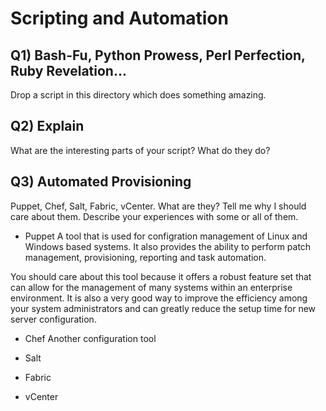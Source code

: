 Scripting and Automation
========================

Q1) Bash-Fu, Python Prowess, Perl Perfection, Ruby Revelation...
----------------------------------------------------------------
Drop a script in this directory which does something amazing.

Q2) Explain
-----------
What are the interesting parts of your script? What do they do?

Q3) Automated Provisioning
--------------------------
Puppet, Chef, Salt, Fabric, vCenter. What are they? Tell me why I should care
about them. Describe your experiences with some or all of them.

- Puppet
A tool that is used for configration management of Linux and Windows based systems. It also provides the ability to perform patch management, provisioning, reporting and task automation. 

You should care about this tool because it offers a robust feature set that can allow for the management of many systems within an enterprise environment. It is also a very good way to improve the efficiency among your system administrators and can greatly reduce the setup time for new server configuration.

- Chef
Another configuration tool 
- Salt

- Fabric

- vCenter


